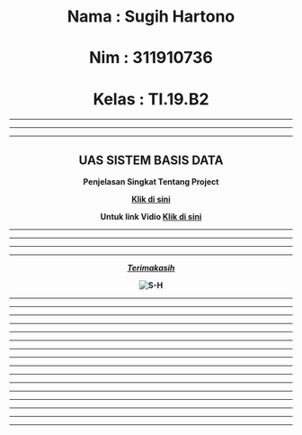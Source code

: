 <center>

# Nama      : Sugih Hartono
# Nim       : 311910736
# Kelas     : TI.19.B2
<hr>
<hr>
<hr>

## <B>UAS SISTEM BASIS DATA</B>

<b>
Penjelasan Singkat Tentang Project

<a href="https://drive.google.com/file/d/1qfkGQelkQC8ZUFXi2LVj-isufkof17rf/view?usp=sharing">Klik di sini</a>

Untuk link Vidio
<a href="#">Klik di sini</a>

<HR>
<hr>
<hr>
<hr>
<u><b><i>Terimakasih</i></b></u>

![S-H](https://user-images.githubusercontent.com/81239107/126073052-22cab4b0-7297-4c88-a150-9048d3395a93.png)


</center>

<hr>
<hr>
<hr>
<hr>
<hr>
<hr>
<hr>
<hr>
<hr>
<hr>
<hr>
<hr>
<hr>
<hr>
<hr>
<hr>